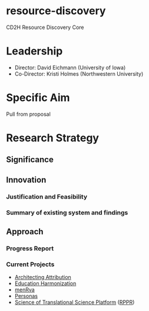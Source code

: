 # resource-discovery
CD2H Resource Discovery Core

# Leadership
* Director: David Eichmann (University of Iowa)
* Co-Director: Kristi Holmes (Northwestern University)

# Specific Aim

Pull from proposal

# Research Strategy

## Significance

## Innovation

### Justification and Feasibility

### Summary of existing system and findings

## Approach

### Progress Report

### Current Projects

* [Architecting Attribution](https://github.com/data2health/architecting_attribution)
* [Education Harmonization](https://github.com/data2health/edu-harmonization)
* [menRva](https://github.com/data2health/menRva)
* [Personas](https://github.com/data2health/CTS-Personas)
* [Science of Translational Science Platform](https://github.com/data2health/scits-platform) ([RPPR](https://github.com/data2health/scits-platform/blob/master/RPPR.md))
